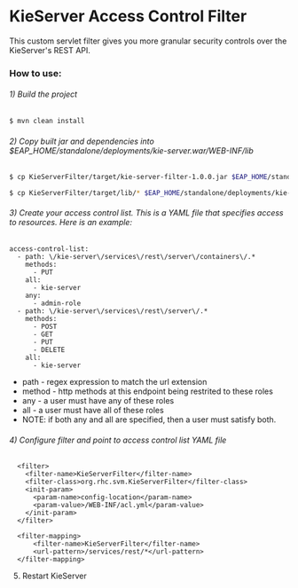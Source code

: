 # KieServer Access Control Filter
This custom servlet filter gives you more granular security controls over the KieServer's REST API.
### How to use:
###### 1) Build the project
```sh
$ mvn clean install
```
###### 2) Copy built jar and dependencies into $EAP_HOME/standalone/deployments/kie-server.war/WEB-INF/lib
```sh
$ cp KieServerFilter/target/kie-server-filter-1.0.0.jar $EAP_HOME/standalone/deployments/kie-server.war/WEB-INF/lib/
```
```sh
$ cp KieServerFilter/target/lib/* $EAP_HOME/standalone/deployments/kie-server.war/WEB-INF/lib/
```
###### 3) Create your access control list.  This is a YAML file that specifies access to resources.  Here is an example:
```
access-control-list:
  - path: \/kie-server\/services\/rest\/server\/containers\/.*
    methods:
      - PUT
    all:
      - kie-server
    any:
      - admin-role
  - path: \/kie-server\/services\/rest\/server\/.*
    methods:
      - POST
      - GET
      - PUT
      - DELETE
    all:
      - kie-server
```
* path - regex expression to match the url extension
* method - http methods at this endpoint being restrited to these roles
* any - a user must have any of these roles
* all - a user must have all of these roles
* NOTE: if both any and all are specified, then a user must satisfy both.

###### 4) Configure filter and point to access control list YAML file
```
  <filter>
    <filter-name>KieServerFilter</filter-name>
    <filter-class>org.rhc.svm.KieServerFilter</filter-class>
    <init-param>
      <param-name>config-location</param-name>
      <param-value>/WEB-INF/acl.yml</param-value>
    </init-param>
  </filter>

  <filter-mapping>
      <filter-name>KieServerFilter</filter-name>
      <url-pattern>/services/rest/*</url-pattern>
  </filter-mapping>
  ```
5) Restart KieServer